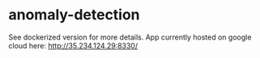 # anomaly-detection

See dockerized version for more details.  App currently hosted on google cloud here: http://35.234.124.29:8330/
